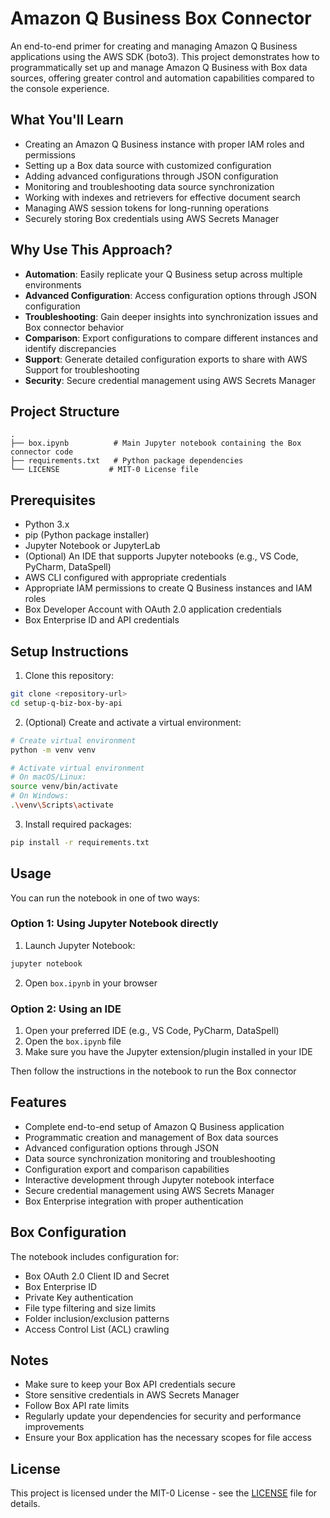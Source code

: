 # Amazon Q Business Box Connector

An end-to-end primer for creating and managing Amazon Q Business applications using the AWS SDK (boto3). This project demonstrates how to programmatically set up and manage Amazon Q Business with Box data sources, offering greater control and automation capabilities compared to the console experience.

## What You'll Learn

- Creating an Amazon Q Business instance with proper IAM roles and permissions
- Setting up a Box data source with customized configuration
- Adding advanced configurations through JSON configuration
- Monitoring and troubleshooting data source synchronization
- Working with indexes and retrievers for effective document search
- Managing AWS session tokens for long-running operations
- Securely storing Box credentials using AWS Secrets Manager

## Why Use This Approach?

- **Automation**: Easily replicate your Q Business setup across multiple environments
- **Advanced Configuration**: Access configuration options through JSON configuration
- **Troubleshooting**: Gain deeper insights into synchronization issues and Box connector behavior
- **Comparison**: Export configurations to compare different instances and identify discrepancies
- **Support**: Generate detailed configuration exports to share with AWS Support for troubleshooting
- **Security**: Secure credential management using AWS Secrets Manager

## Project Structure

```
.
├── box.ipynb          # Main Jupyter notebook containing the Box connector code
├── requirements.txt   # Python package dependencies
└── LICENSE           # MIT-0 License file
```

## Prerequisites

- Python 3.x
- pip (Python package installer)
- Jupyter Notebook or JupyterLab
- (Optional) An IDE that supports Jupyter notebooks (e.g., VS Code, PyCharm, DataSpell)
- AWS CLI configured with appropriate credentials
- Appropriate IAM permissions to create Q Business instances and IAM roles
- Box Developer Account with OAuth 2.0 application credentials
- Box Enterprise ID and API credentials

## Setup Instructions

1. Clone this repository:
```bash
git clone <repository-url>
cd setup-q-biz-box-by-api
```

2. (Optional) Create and activate a virtual environment:
```bash
# Create virtual environment
python -m venv venv

# Activate virtual environment
# On macOS/Linux:
source venv/bin/activate
# On Windows:
.\venv\Scripts\activate
```

3. Install required packages:
```bash
pip install -r requirements.txt
```

## Usage

You can run the notebook in one of two ways:

### Option 1: Using Jupyter Notebook directly
1. Launch Jupyter Notebook:
```bash
jupyter notebook
```

2. Open `box.ipynb` in your browser

### Option 2: Using an IDE
1. Open your preferred IDE (e.g., VS Code, PyCharm, DataSpell)
2. Open the `box.ipynb` file
3. Make sure you have the Jupyter extension/plugin installed in your IDE

Then follow the instructions in the notebook to run the Box connector

## Features

- Complete end-to-end setup of Amazon Q Business application
- Programmatic creation and management of Box data sources
- Advanced configuration options through JSON
- Data source synchronization monitoring and troubleshooting
- Configuration export and comparison capabilities
- Interactive development through Jupyter notebook interface
- Secure credential management using AWS Secrets Manager
- Box Enterprise integration with proper authentication

## Box Configuration

The notebook includes configuration for:
- Box OAuth 2.0 Client ID and Secret
- Box Enterprise ID
- Private Key authentication
- File type filtering and size limits
- Folder inclusion/exclusion patterns
- Access Control List (ACL) crawling

## Notes

- Make sure to keep your Box API credentials secure
- Store sensitive credentials in AWS Secrets Manager
- Follow Box API rate limits
- Regularly update your dependencies for security and performance improvements
- Ensure your Box application has the necessary scopes for file access

## License

This project is licensed under the MIT-0 License - see the [LICENSE](LICENSE) file for details.

